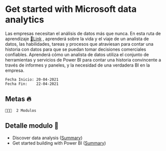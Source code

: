 # Get started with Microsoft data analytics

Las empresas necesitan el análisis de datos más que nunca. 
En esta ruta de aprendizaje [🔗Link](https://docs.microsoft.com/en-us/learn/paths/data-analytics-microsoft/) , aprenderá sobre la vida y el viaje de un analista de datos, las habilidades, tareas y procesos que atraviesan para contar una historia con datos para que se puedan tomar decisiones comerciales confiables. Aprenderá cómo un analista de datos utiliza el conjunto de herramientas y servicios de Power BI para contar una historia convincente a través de informes y paneles, y la necesidad de una verdadera BI en la empresa. 

```
Fecha Inicio: 20-04-2021
Fecha Fin:    22-04-2021
```

## Metas 🔥
```
👩🏻‍💼  2 Modulos 
```

## Detalle modulo 🚀

- Discover data analysis ([Summary](https://github.com/MayumyCH/exam-da-100-analyzing-data-with-microsoft-power-bi/blob/main/summary/M0_Get%20started%20with%20Microsoft%20data%20analytics/M0_1_Discover%20data%20analysis.md))
- Get started building with Power BI ([Summary](https://github.com/MayumyCH/exam-da-100-analyzing-data-with-microsoft-power-bi/blob/main/summary/M0_Get%20started%20with%20Microsoft%20data%20analytics/M0_2_Get%20started%20building%20with%20Power%20BI.md))
